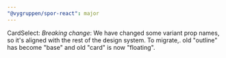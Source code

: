 ```yaml
---
"@vygruppen/spor-react": major
---
```


CardSelect: _Breaking change_: We have changed some variant prop names, so it's aligned with the rest of the design system.
To migrate,. old "outline" has become "base" and old "card" is now "floating".
